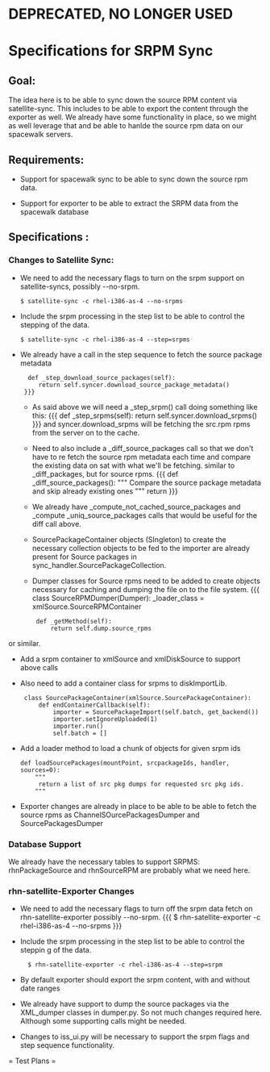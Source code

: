 
# **DEPRECATED, NO LONGER USED**

# Specifications for SRPM Sync

## Goal:




The idea here is to be able to sync down the source RPM content via satellite-sync. This includes to be able to export the content through the exporter as well. We already have some functionality in place, so we might as well leverage that and be able to hanlde the source rpm data on our spacewalk servers. 
## Requirements:



 * Support for spacewalk sync to be able to sync down the source rpm data.

 * Support for exporter to be able to extract the SRPM data from the spacewalk database
## Specifications :

### Changes to Satellite Sync:




 * We need to add the necessary flags to turn on the srpm support on satellite-syncs, possibly  --no-srpm.

     ` $ satellite-sync -c rhel-i386-as-4 --no-srpms `

 * Include the srpm processing in the step list to be able to control the stepping of the data.

     ` $ satellite-sync -c rhel-i386-as-4 --step=srpms `

 * We already have a call in the step sequence to fetch the source package metadata
    
         def _step_download_source_packages(self):
            return self.syncer.download_source_package_metadata()
        }}}
     * As said above we will need a _step_srpm() call doing something like this:
        {{{
         def _step_srpms(self):
            return self.syncer.download_srpms()
        }}}
    and syncer.download_srpms will be fetching the src.rpm rpms from the server on to the cache.
    
     * Need to also include a _diff_source_packages call so that we don't have to re fetch the source rpm metadata each time and compare the existing data on sat with what we'll be fetching. similar to _diff_packages, but for source rpms.
        {{{
        def _diff_source_packages():
            """
             Compare the source package metadata and skip already existing ones
            """
            return
        }}}
    
     * We already have _compute_not_cached_source_packages and _compute _uniq_source_packages calls that would be useful for the diff call above.
    
     * SourcePackageContainer objects (SIngleton) to create the necessary collection objects to be fed to the importer are already present for Source packages in sync_handler.SourcePackageCollection.
    
     * Dumper classes for Source rpms need to be added to create objects necessary for caching and dumping the file on to the file system.
    {{{
        class SourceRPMDumper(Dumper):
            _loader_class = xmlSource.SourceRPMContainer
    
            def _getMethod(self):
                return self.dump.source_rpms
or similar.

 * Add a srpm container to xmlSource and xmlDiskSource to support above calls

 * Also need to add a container class  for srpms to diskImportLib.

        class SourcePackageContainer(xmlSource.SourcePackageContainer):
            def endContainerCallback(self):
                importer = SourcePackageImport(self.batch, get_backend())
                importer.setIgnoreUploaded(1)
                importer.run()
                self.batch = []
 * Add a loader method to load a chunk of objects for given srpm ids

       def loadSourcePackages(mountPoint, srcpackageIds, handler, sources=0):
           """
            return a list of src pkg dumps for requested src pkg ids.
           """
 * Exporter changes are already in place to be able to be able to fetch the source rpms as ChannelSOurcePackagesDumper and SourcePackagesDumper
### Database Support



We already have the necessary tables to support SRPMS:
 rhnPackageSource and rhnSourceRPM are probably what we need here.
### rhn-satellite-Exporter Changes



 * We need to add the necessary flags to turn off the srpm data fetch on rhn-satellite-exporter possibly  --no-srpm.
{{{ 
    $ rhn-satellite-exporter -c rhel-i386-as-4 --no-srpms 
}}}

 * Include the srpm processing in the step list to be able to control the steppin
g of the data.

         $ rhn-satellite-exporter -c rhel-i386-as-4 --step=srpm

 * By default exporter should export the srpm content, with and without date ranges

 * We already have support to dump the source packages via the XML_dumper classes in dumper.py. So not much changes required here. Although some supporting calls might be needed.

 * Changes to iss_ui.py will be necessary to support the srpm flags and step sequence functionality.

= Test Plans =
